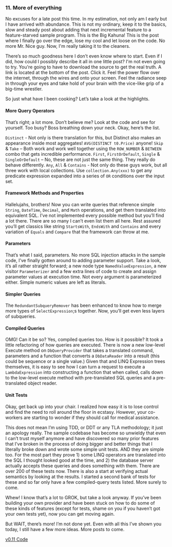 ### 11. More of everything

No excuses for a late post this time. In my estimation, not only am I early but I have arrived with abundance. This is not my ordinary, keep it to the basics, slow and steady post about adding that next incremental feature to a feature-starved sample program. This is the Big Kahuna! This is the post where I finally go over the edge, lose my cool and let loose on the code. No more Mr. Nice guy.  Now, I'm really taking it to the cleaners.

There’s so much goodness here I don’t even know where to start. Even if I did, how could I possibly describe it all in one little post? I'm not even going to try. You're going to have to download the source to get the real truth. A link is located at the bottom of the post. Click it. Feel the power flow over the internet, through the wires and onto your screen. Feel the radiance seep in through your eyes and take hold of your brain with the vice-like grip of a big-time wrestler.

So just what have I been cooking? Let’s take a look at the highlights.

#### More Query Operators

That’s right; a lot more. Don’t believe me? Look at the code and see for yourself. Too busy? Boss breathing down your neck. Okay, here’s the list.

`Distinct` - Not only is there translation for this, but Distinct also makes an appearance inside most aggregates! `AVG(DISTINCT t0.Price)` anyone!
`Skip` & `Take` – Both work and work well together using the `ROW_NUMBER` & `BETWEEN` combo that gets incredible performance.
`First`, `FirstOrDefault`, `Single` & `SingleOrDefault` – No, these are not just the same thing. They really do behave differently.
`Any`, `All` & `Contains` - Not only do these guys work, but all three work with local collections. Use `collection.Any(xxx)` to get any predicate expression expanded into a series of `OR` conditions over the input set.

#### Framework Methods and Properties

Hallelujahs, brothers! Now you can write queries that reference simple `String`, `DateTime`, `Decimal`, and `Math` operations, and get them translated into equivalent SQL.  I’ve not implemented every possible method but you’ll find a lot there. There are so many I can’t even list them all here. Rest assured you’ll get classics like string `StartsWith`, `EndsWith` and `Contains` and every variation of `Equals` and `Compare` that the framework can throw at me.

#### Parameters

That’s what I said, parameters. No more SQL injection attacks in the sample code, I’ve finally gotten around to adding parameter support. Take a look, it’s all rather straight forward; a new node type `NamedValueExpression`, a new visitor `Parameterizer` and a few extra lines of code to create and assign parameter values at execution time. Not every argument is parameterized either. Simple numeric values are left as literals.

#### Simpler Queries

The `RedundantSubqueryRemover` has been enhanced to know how to merge more types of `SelectExpression`;s together. Now, you’ll get even less layers of subqueries.

#### Compiled Queries

OMG! Can it be so? Yes, compiled queries too. How is it possible? It took a little refactoring of how queries are executed. There is now a new low-level Execute method on `DbQueryProvider` that takes a translated command, parameters and a function that converts a `DbDataReader` into a result (this could be sequence or a single value.)  Given that and LINQ Expression trees themselves, it is easy to see how I can turn a request to execute a `LambdaExpression` into constructing a function that when called, calls down to the low-level execute method with pre-translated SQL queries and a pre-translated object reader.

#### Unit Tests

Okay, get back up into your chair. I realized how easy it is to lose control and find the need to roll around the floor in ecstasy. However, your co-workers are starting to wonder if they should call for medical assistance. 

This does not mean I’m using TDD, or DDT or any TLA methodology; it just an apology really. The sample codebase has become so unwieldy that even I can’t trust myself anymore and have discovered so many prior features that I’ve broken in the process of doing bigger and better things that I literally broke down and wrote some simple unit tests. AND they are simple too. For the most part they prove 1) some LINQ operators are translated into the SQL I thought looked good at the time, and 2) the database server actually accepts these queries and does something with them. There are over 200 of these tests now. There is also a start at verifying actual semantics by looking at the results.  I started a second bank of tests for these and so far only have a few compiled-query tests listed. More surely to come.


Whew! I know that’s a lot to GROK, but take a look anyway. If you’ve been building your own provider and have been stuck on how to do some of these kinds of features (except for tests, shame on you if you haven’t got your own tests yet), now you can get moving again.

But WAIT, there’s more! I’m not done yet. Even with all this I’ve shown you today, I still have a few more ideas. More posts to come.

[v0.11 Code](../ref/v0.11.zip)